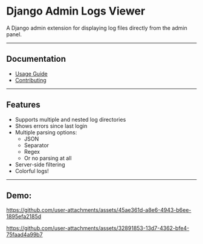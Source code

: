 # Django Admin Logs Viewer

A Django admin extension for displaying log files directly from the admin panel.  

---

## Documentation
- [Usage Guide](https://aleksanderwojsz.github.io/django-admin-logs-viewer/docs/intro)  
- [Contributing](https://aleksanderwojsz.github.io/django-admin-logs-viewer/docs/intro/)

---

## Features
- Supports multiple and nested log directories
- Shows errors since last login
- Multiple parsing options:
  - JSON
  - Separator
  - Regex
  - Or no parsing at all
- Server-side filtering
- Colorful logs!

---

## Demo:

https://github.com/user-attachments/assets/45ae361d-a8e6-4943-b6ee-1895efa2185d

https://github.com/user-attachments/assets/32891853-13d7-4362-bfe4-75faad4a99b7
